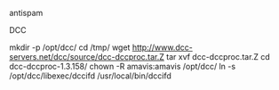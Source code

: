 antispam

DCC

mkdir -p /opt/dcc/
cd /tmp/
wget http://www.dcc-servers.net/dcc/source/dcc-dccproc.tar.Z
tar xvf dcc-dccproc.tar.Z
cd dcc-dccproc-1.3.158/
chown -R amavis:amavis /opt/dcc/
ln -s /opt/dcc/libexec/dccifd /usr/local/bin/dccifd

